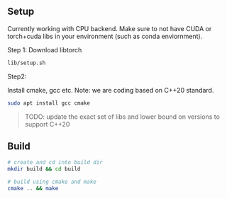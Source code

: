 
## Setup

Currently working with CPU backend. Make sure to not have CUDA or torch+cuda libs in your environment (such as conda enviornment).


Step 1:
Download libtorch

```bash
lib/setup.sh
```

Step2:

Install cmake, gcc etc. Note: we are coding based on C++20 standard.

```bash
sudo apt install gcc cmake
```

> TODO: update the exact set of libs and lower bound on versions to support C++20



## Build

```bash
# create and cd into build dir
mkdir build && cd build

# build using cmake and make
cmake .. && make
```
